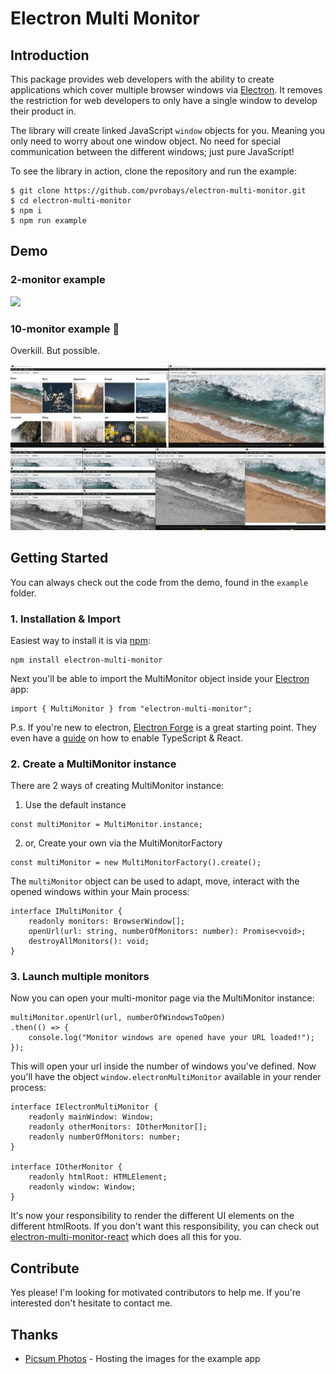 # Electron Multi Monitor


## Introduction
This package provides web developers with the ability to create applications which cover multiple browser windows via [Electron](https://electronjs.org/).
It removes the restriction for web developers to only have a single window to develop their product in.

The library will create linked JavaScript `window` objects for you. Meaning you only need to worry about one window object. No need for special communication between the different windows; just pure JavaScript!

To see the library in action, clone the repository and run the example:

    $ git clone https://github.com/pvrobays/electron-multi-monitor.git
    $ cd electron-multi-monitor
    $ npm i
    $ npm run example

## Demo
### 2-monitor example
<img src="misc/demo-2-monitor.gif" />

### 10-monitor example 🤷‍
Overkill. But possible.

<img src="misc/demo-10-monitor.gif" />

## Getting Started
You can always check out the code from the demo, found in the `example` folder.

### 1. Installation & Import
Easiest way to install it is via [npm](https://www.npmjs.com/get-npm):
```
npm install electron-multi-monitor
```
Next you'll be able to import the MultiMonitor object inside your [Electron](https://electronjs.org/) app:
```
import { MultiMonitor } from "electron-multi-monitor";
```
P.s. If you're new to electron, [Electron Forge](https://www.electronforge.io/) is a great starting point. They even have a [guide](https://www.electronforge.io/guides/framework-integration/react-with-typescript) on how to enable TypeScript & React.

### 2. Create a MultiMonitor instance
There are 2 ways of creating  MultiMonitor instance:

1. Use the default instance
```
const multiMonitor = MultiMonitor.instance;
```
2. or, Create your own via the MultiMonitorFactory
```
const multiMonitor = new MultiMonitorFactory().create();
```
The `multiMonitor` object can be used to adapt, move, interact with the opened windows within your Main process:
```
interface IMultiMonitor {
    readonly monitors: BrowserWindow[];
    openUrl(url: string, numberOfMonitors: number): Promise<void>;
    destroyAllMonitors(): void;
}
```

### 3. Launch multiple monitors
Now you can open your multi-monitor page via the MultiMonitor instance:
```
multiMonitor.openUrl(url, numberOfWindowsToOpen)
.then(() => {
    console.log("Monitor windows are opened have your URL loaded!");
});
```

This will open your url inside the number of windows you've defined.
Now you'll have the object `window.electronMultiMonitor` available in your render process:

```
interface IElectronMultiMonitor {
    readonly mainWindow: Window;
    readonly otherMonitors: IOtherMonitor[];
    readonly numberOfMonitors: number;
}

interface IOtherMonitor {
    readonly htmlRoot: HTMLElement;
    readonly window: Window;
}
```

It's now your responsibility to render the different UI elements on the different htmlRoots.
If you don't want this responsibility, you can check out [electron-multi-monitor-react](https://github.com/pvrobays/electron-multi-monitor-react) which does all this for you.

## Contribute
Yes please! I'm looking for motivated contributors to help me. If you're interested don't hesitate to contact me.

## Thanks
* [Picsum Photos](https://picsum.photos/) - Hosting the images for the example app
